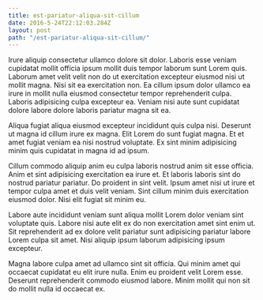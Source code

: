 ```yaml
---
title: est-pariatur-aliqua-sit-cillum
date: 2016-5-24T22:12:03.284Z
layout: post
path: "/est-pariatur-aliqua-sit-cillum/"
---
```


Irure aliquip consectetur ullamco dolore sit dolor. Laboris esse veniam cupidatat mollit officia ipsum mollit duis tempor laborum sunt Lorem quis. Laborum amet velit velit non do ut exercitation excepteur eiusmod nisi ut mollit magna. Nisi sit ea exercitation non. Ea cillum ipsum dolor ullamco ea irure in mollit nulla eiusmod consectetur tempor reprehenderit culpa. Laboris adipisicing culpa excepteur ea. Veniam nisi aute sunt cupidatat dolore labore dolore laboris pariatur magna sit ea.

Aliqua fugiat aliqua eiusmod excepteur incididunt quis culpa nisi. Deserunt ut magna id cillum irure ex magna. Elit Lorem do sunt fugiat magna. Et et amet fugiat veniam ea nisi nostrud voluptate. Ex sint minim adipisicing minim quis cupidatat in magna id ad ipsum.

Cillum commodo aliquip anim eu culpa laboris nostrud anim sit esse officia. Anim et sint adipisicing exercitation ea irure et. Et laboris laboris sint do nostrud pariatur pariatur. Do proident in sint velit. Ipsum amet nisi ut irure et tempor culpa amet et duis velit veniam. Sint cillum minim duis exercitation eiusmod dolor. Nisi elit fugiat sit minim eu.

Labore aute incididunt veniam sunt aliqua mollit Lorem dolor veniam sint voluptate quis. Labore nisi aute elit ex do non exercitation amet sint enim ut. Sit reprehenderit ad ex dolore velit pariatur sunt adipisicing pariatur labore Lorem culpa sit amet. Nisi aliquip ipsum laborum adipisicing ipsum excepteur.

Magna labore culpa amet ad ullamco sint sit officia. Qui minim amet qui occaecat cupidatat eu elit irure nulla. Enim eu proident velit Lorem esse. Deserunt reprehenderit commodo eiusmod labore. Minim mollit qui non sit do mollit nulla id occaecat ex.